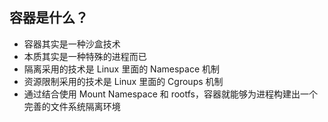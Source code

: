## 容器是什么？
- 容器其实是一种沙盒技术
- 本质其实是一种特殊的进程而已
- 隔离采用的技术是 Linux 里面的 Namespace 机制
- 资源限制采用的技术是 Linux 里面的 Cgroups 机制
- 通过结合使用 Mount Namespace 和 rootfs，容器就能够为进程构建出一个完善的文件系统隔离环境



